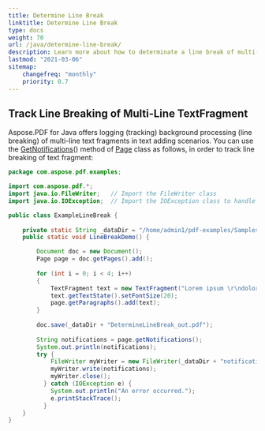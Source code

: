 ```yaml
---
title: Determine Line Break
linktitle: Determine Line Break
type: docs
weight: 70
url: /java/determine-line-break/
description: Learn more about how to determinate a line break of multi-line TextFragment.
lastmod: "2021-03-06"
sitemap:
    changefreq: "monthly"
    priority: 0.7
---
```


## Track Line Breaking of Multi-Line TextFragment

Aspose.PDF for Java offers logging (tracking) background processing (line breaking) of multi-line text fragments in text adding scenarios. You can use the [GetNotifications](https://apireference.aspose.com/pdf/java/com.aspose.pdf/Page#getNotifications--)() method of [Page](https://apireference.aspose.com/pdf/java/com.aspose.pdf/Page) class as follows, in order to track line breaking of text fragment:

```java
package com.aspose.pdf.examples;

import com.aspose.pdf.*;
import java.io.FileWriter;   // Import the FileWriter class
import java.io.IOException;  // Import the IOException class to handle errors

public class ExampleLineBreak {
    
    private static String _dataDir = "/home/admin1/pdf-examples/Samples/";
    public static void LineBreakDemo() {

        Document doc = new Document();
        Page page = doc.getPages().add();
        
        for (int i = 0; i < 4; i++)
        {
            TextFragment text = new TextFragment("Lorem ipsum \r\ndolor sit amet, consectetur adipiscing elit, sed do eiusmod tempor incididunt ut labore et dolore magna aliqua. Ut enim ad minim veniam, quis nostrud exercitation ullamco laboris nisi ut aliquip ex ea commodo consequat. Duis aute irure dolor in reprehenderit in voluptate velit esse cillum dolore eu fugiat nulla pariatur. Excepteur sint occaecat cupidatat non proident, sunt in culpa qui officia deserunt mollit anim id est laborum.");
            text.getTextState().setFontSize(20);
            page.getParagraphs().add(text);
        }
        
        doc.save(_dataDir + "DetermineLineBreak_out.pdf");
        
        String notifications = page.getNotifications();
        System.out.println(notifications);
        try {
            FileWriter myWriter = new FileWriter(_dataDir + "notifications_out.txt");
            myWriter.write(notifications);
            myWriter.close();            
          } catch (IOException e) {
            System.out.println("An error occurred.");
            e.printStackTrace();
          }
    }
}
```
